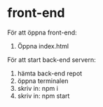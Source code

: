 # front-end

För att öppna front-end:

1. Öppna index.html

För att start back-end servern:

1. hämta back-end repot
2. öppna terminalen
3. skriv in: npm i 
4. skriv in: npm start